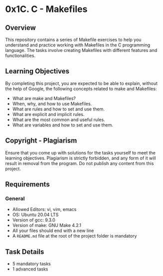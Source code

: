 # 0x1C. C - Makefiles

## Overview
This repository contains a series of Makefile exercises to help you understand and practice working with Makefiles in the C programming language. The tasks involve creating Makefiles with different features and functionalities.

## Learning Objectives
By completing this project, you are expected to be able to explain, without the help of Google, the following concepts related to make and Makefiles:
- What are make and Makefiles?
- When, why, and how to use Makefiles.
- What are rules and how to set and use them.
- What are explicit and implicit rules.
- What are the most common and useful rules.
- What are variables and how to set and use them.

## Copyright - Plagiarism
Ensure that you come up with solutions for the tasks yourself to meet the learning objectives. Plagiarism is strictly forbidden, and any form of it will result in removal from the program. Do not publish any content from this project.

## Requirements
### General
- Allowed Editors: vi, vim, emacs
- OS: Ubuntu 20.04 LTS
- Version of gcc: 9.3.0
- Version of make: GNU Make 4.2.1
- All your files should end with a new line
- A `README.md` file at the root of the project folder is mandatory

## Task Details
- 5 mandatory tasks
- 1 advanced tasks
